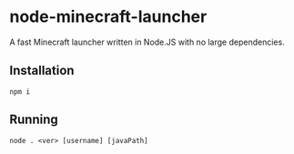 # node-minecraft-launcher
A fast Minecraft launcher written in Node.JS with no large dependencies.

## Installation
```
npm i
```

## Running
``
node . <ver> [username] [javaPath]
``
